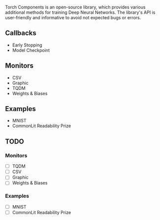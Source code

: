Torch Components is an open-source library, which provides various additional methods for training Deep Neural Networks. The library's API is user-friendly and informative to avoid not expected bugs or errors.


## Callbacks
- Early Stopping
- Model Checkpoint

## Monitors
- CSV
- Graphic
- TQDM
- Weights & Biases

## Examples
- MNIST
- CommonLit Readability Prize


## TODO
### Monitors
- [ ] TQDM
- [ ] CSV
- [ ] Graphic
- [ ] Weights & Biases

### Examples
- [ ] MNIST
- [ ] CommonLit Readability Prize
